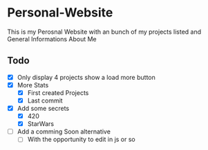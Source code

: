 # Personal-Website
This is my Perosnal Website with an bunch of my projects listed and General Informations About Me

## Todo
* [x] Only display 4 projects show a load more button
* [x] More Stats
    * [x] First created Projects
    * [x] Last commit
* [x] Add some secrets
    * [x] 420
    * [x] StarWars
* [ ] Add a comming Soon alternative
    * [ ] With the opportunity to edit in js or so